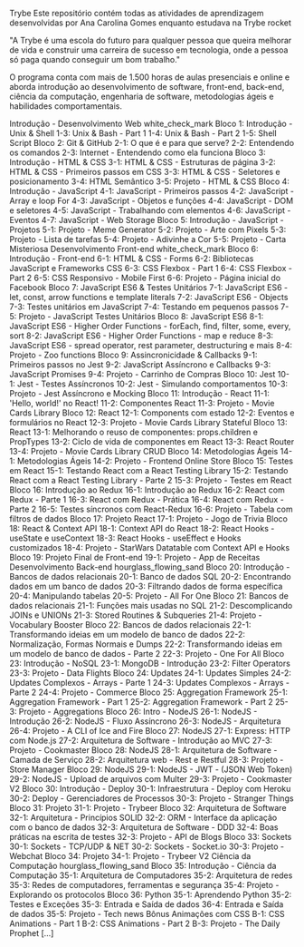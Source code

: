 Trybe
Este repositório contém todas as atividades de aprendizagem desenvolvidas por Ana Carolina Gomes enquanto estudava na Trybe rocket

"A Trybe é uma escola do futuro para qualquer pessoa que queira melhorar de vida e construir uma carreira de sucesso em tecnologia, onde a pessoa só paga quando conseguir um bom trabalho."

O programa conta com mais de 1.500 horas de aulas presenciais e online e aborda introdução ao desenvolvimento de software, front-end, back-end, ciência da computação, engenharia de software, metodologias ágeis e habilidades comportamentais.

Introdução - Desenvolvimento Web white_check_mark
Bloco 1: Introdução - Unix & Shell
 1-3: Unix & Bash - Part 1
 1-4: Unix & Bash - Part 2
 1-5: Shell Script
Bloco 2: Git & GitHub
 2-1: O que é e para que serve?
 2-2: Entendendo os comandos
 2-3: Internet - Entendendo como ela funciona
Bloco 3: Introdução - HTML & CSS
 3-1: HTML & CSS - Estruturas de página
 3-2: HTML & CSS - Primeiros passos em CSS
 3-3: HTML & CSS - Seletores e posicionamento
 3-4: HTML Semântico
 3-5: Projeto - HTML & CSS
Bloco 4: Introdução - JavaScript
 4-1: JavaScript - Primeiros passos
 4-2: JavaScript - Array e loop For
 4-3: JavaScript - Objetos e funções
 4-4: JavaScript - DOM e seletores
 4-5: JavaScript - Trabalhando com elementos
 4-6: JavaScript - Eventos
 4-7: JavaScript - Web Storage
Bloco 5: Introdução - JavaScript - Projetos
 5-1: Projeto - Meme Generator
 5-2: Projeto - Arte com Pixels
 5-3: Projeto - Lista de tarefas
 5-4: Projeto - Adivinhe a Cor
 5-5: Projeto - Carta Misteriosa
Desenvolvimento Front-end white_check_mark
Bloco 6: Introdução - Front-end
 6-1: HTML & CSS - Forms
 6-2: Bibliotecas JavaScript e Frameworks CSS
 6-3: CSS Flexbox - Part 1
 6-4: CSS Flexbox - Part 2
 6-5: CSS Responsivo - Mobile First
 6-6: Projeto - Página inicial do Facebook
Bloco 7: JavaScript ES6 & Testes Unitários
 7-1: JavaScript ES6 - let, const, arrow functions e template literals
 7-2: JavaScript ES6 - Objects
 7-3: Testes unitários em JavaScript
 7-4: Testando em pequenos passos
 7-5: Projeto - JavaScript Testes Unitários
Bloco 8: JavaScript ES6
 8-1: JavaScript ES6 - Higher Order Functions - forEach, find, filter, some, every, sort
 8-2: JavaScript ES6 - Higher Order Functions - map e reduce
 8-3: JavaScript ES6 - spread operator, rest parameter, destructuring e mais
 8-4: Projeto - Zoo functions
Bloco 9: Assincronicidade & Callbacks
 9-1: Primeiros passos no Jest
 9-2: JavaScript Assíncrono e Callbacks
 9-3: JavaScript Promises
 9-4: Projeto - Carrinho de Compras
Bloco 10: Jest
 10-1: Jest - Testes Assíncronos
 10-2: Jest - Simulando comportamentos
 10-3: Projeto - Jest Assíncrono e Mocking
Bloco 11: Introdução - React
 11-1: 'Hello, world!' no React!
 11-2: Componentes React
 11-3: Projeto - Movie Cards Library
Bloco 12: React
 12-1: Components com estado
 12-2: Eventos e formulários no React
 12-3: Projeto - Movie Cards Library Stateful
Bloco 13: React
 13-1: Melhorando o reuso de componentes: props.children e PropTypes
 13-2: Ciclo de vida de componentes em React
 13-3: React Router
 13-4: Projeto - Movie Cards Library CRUD
Bloco 14: Metodologias Ágeis
 14-1: Metodologias Ágeis
 14-2: Projeto - Frontend Online Store
Bloco 15: Testes em React
 15-1: Testando React com a React Testing Library
 15-2: Testando React com a React Testing Library - Parte 2
 15-3: Projeto - Testes em React
Bloco 16: Introdução ao Redux
 16-1: Introdução ao Redux
 16-2: React com Redux - Parte 1
 16-3: React com Redux - Prática
 16-4: React com Redux - Parte 2
 16-5: Testes síncronos com React-Redux
 16-6: Projeto - Tabela com filtros de dados
Bloco 17: Projeto React
 17-1: Projeto - Jogo de Trivia
Bloco 18: React & Context API
 18-1: Context API do React
 18-2: React Hooks - useState e useContext
 18-3: React Hooks - useEffect e Hooks customizados
 18-4: Projeto - StarWars Datatable com Context API e Hooks
Bloco 19: Projeto Final de Front-end
 19-1: Projeto - App de Receitas
Desenvolvimento Back-end hourglass_flowing_sand
Bloco 20: Introdução - Bancos de dados relacionais
 20-1: Banco de dados SQL
 20-2: Encontrando dados em um banco de dados
 20-3: Filtrando dados de forma específica
 20-4: Manipulando tabelas
 20-5: Projeto - All For One
Bloco 21: Bancos de dados relacionais
 21-1: Funções mais usadas no SQL
 21-2: Descomplicando JOINs e UNIONs
 21-3: Stored Routines & Subqueries
 21-4: Projeto - Vocabulary Booster
Bloco 22: Bancos de dados relacionais
 22-1: Transformando ideias em um modelo de banco de dados
 22-2: Normalização, Formas Normais e Dumps
 22-2: Transformando ideias em um modelo de banco de dados - Parte 2
 22-3: Projeto - One For All
Bloco 23: Introdução - NoSQL
 23-1: MongoDB - Introdução
 23-2: Filter Operators
 23-3: Projeto - Data Flights
Bloco 24: Updates
 24-1: Updates Simples
 24-2: Updates Complexos - Arrays - Parte 1
 24-3: Updates Complexos - Arrays - Parte 2
 24-4: Projeto - Commerce
Bloco 25: Aggregation Framework
 25-1: Aggregation Framework - Part 1
 25-2: Aggregation Framework - Part 2
 25-3: Projeto - Aggregations
Bloco 26: Intro - NodeJS
 26-1: NodeJS - Introdução
 26-2: NodeJS - Fluxo Assíncrono
 26-3: NodeJS - Arquitetura
 26-4: Projeto - A CLI of Ice and Fire
Bloco 27: NodeJS
 27-1: Express: HTTP com Node.js
 27-2: Arquitetura de Software - Introdução ao MVC
 27-3: Projeto - Cookmaster
Bloco 28: NodeJS
 28-1: Arquitetura de Software - Camada de Serviço
 28-2: Arquitetura web - Rest e Restful
 28-3: Projeto - Store Manager
Bloco 29: NodeJS
 29-1: NodeJS - JWT - (JSON Web Token)
 29-2: NodeJS - Upload de arquivos com Multer
 29-3: Projeto - Cookmaster V2
Bloco 30: Introdução - Deploy
 30-1: Infraestrutura - Deploy com Heroku
 30-2: Deploy - Gerenciadores de Processos
 30-3: Projeto - Stranger Things
Bloco 31: Projeto
 31-1: Projeto - Trybeer
Bloco 32: Arquitetura de Software
 32-1: Arquitetura - Princípios SOLID
 32-2: ORM - Interface da aplicação com o banco de dados
 32-3: Arquitetura de Software - DDD
 32-4: Boas práticas na escrita de testes
 32-3: Projeto - API de Blogs
Bloco 33: Sockets
 30-1: Sockets - TCP/UDP & NET
 30-2: Sockets - Socket.io
 30-3: Projeto - Webchat
Bloco 34: Projeto
 34-1: Projeto - Trybeer V2
Ciência da Computação hourglass_flowing_sand
Bloco 35: Introdução - Ciência da Computação
 35-1: Arquitetura de Computadores
 35-2: Arquitetura de redes
 35-3: Redes de computadores, ferramentas e segurança
 35-4: Projeto - Explorando os protocolos
Bloco 36: Python
 35-1: Aprendendo Python
 35-2: Testes e Exceções
 35-3: Entrada e Saída de dados
 36-4: Entrada e Saída de dados
 35-5: Projeto - Tech news
Bônus
Animações com CSS
 B-1: CSS Animations - Part 1
 B-2: CSS Animations - Part 2
 B-3: Projeto - The Daily Prophet
[...]